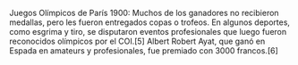 Juegos Olímpicos de París 1900: Muchos de los ganadores no recibieron medallas, pero les fueron entregados copas o trofeos. En algunos deportes, como esgrima y tiro, se disputaron eventos profesionales que luego fueron reconocidos olímpicos por el COI.[5]​ Albert Robert Ayat, que ganó en Espada en amateurs y profesionales, fue premiado con 3000 francos.[6]​
